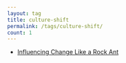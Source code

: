 ```yaml
---
layout: tag
title: culture-shift
permalink: /tags/culture-shift/
count: 1
---
```


- [Influencing Change Like a Rock Ant](https://getoutofmybakery.github.io/posts/influencing-change-like-a-rock-ant/)
